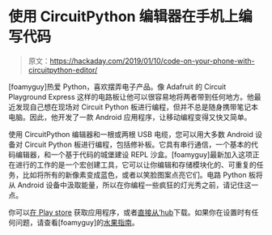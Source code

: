 # 使用 CircuitPython 编辑器在手机上编写代码

> 原文：<https://hackaday.com/2019/01/10/code-on-your-phone-with-circuitpython-editor/>

[foamyguy]热爱 Python，喜欢摆弄电子产品。像 Adafruit 的 Circuit Playground Express 这样的电路板让他可以很容易地将两者带到任何地方。他最近发现自己想在现场对 Circuit Python 板进行编程，但并不总是随身携带笔记本电脑。因此，他开发了一款 Android 应用程序，让移动编程变得又快又简单。

使用 CircuitPython 编辑器和一根或两根 USB 电缆，您可以用大多数 Android 设备对 Circuit Python 板进行编程，包括修补板。它具有串行通信，一个基本的代码编辑器，和一个基于代码的城堡建设 REPL 沙盒。[foamyguy]最新加入这项正在进行的工作的是一个宏创建工具，它可以让你编辑和存储模块化的、可重复的任务，比如将所有的新像素变成蓝色，或者以笑脸图案点亮它们。电路 Python 板将从 Android 设备中汲取能量，所以在你编程一些疯狂的灯光秀之前，请记住这一点。

你可以[在 Play store](https://play.google.com/store/apps/details?id=com.foamyguy.circuitpythoneditor) 获取应用程序，或者[直接从‘hub](https://github.com/FoamyGuy/Android_CircuitPython_Editor)下载。如果你在设置时有任何问题，请查看[foamyguy]的[水果指南](https://learn.adafruit.com/using-the-android-circuitpython-editor)。